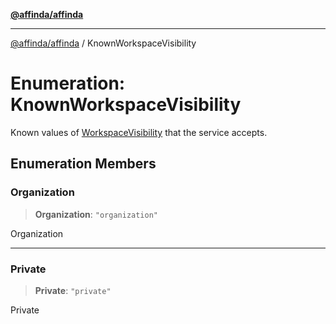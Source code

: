 [**@affinda/affinda**](../README.md)

***

[@affinda/affinda](../globals.md) / KnownWorkspaceVisibility

# Enumeration: KnownWorkspaceVisibility

Known values of [WorkspaceVisibility](../type-aliases/WorkspaceVisibility.md) that the service accepts.

## Enumeration Members

### Organization

> **Organization**: `"organization"`

Organization

***

### Private

> **Private**: `"private"`

Private
